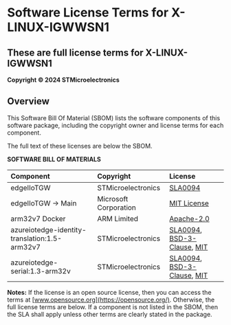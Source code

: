 # Software License Terms for X-LINUX-IGWWSN1

## These are full license terms for X-LINUX-IGWWSN1

**Copyright &copy; 2024 STMicroelectronics**


## Overview

This Software Bill Of Material (SBOM) lists the software components of this software package, including the copyright owner and license terms for each component.

The full text of these licenses are below the SBOM.

**SOFTWARE BILL OF MATERIALS**

| Component                                       | Copyright                | License                                                                                                                                      |
|:------------------------------------------------|:-------------------------|:---------------------------------------------------------------------------------------------------------------------------------------------|
| edgeIIoTGW                                      | STMicroelectronics       | [SLA0094](http://www.st.com/SLA0094)                                                                                                         |
| edgeIIoTGW -> Main                              | Microsoft Corporation    | [MIT License](https://github.com/Azure/azure-iot-sdk-python/blob/main/LICENSE)                                                               |
| arm32v7 Docker                                  | ARM Limited              | [Apache-2.0](https://opensource.org/license/apache-2-0)                                                                                      |
| azureiotedge-identity-translation:1.5-arm32v7   | STMicroelectronics       | [SLA0094](http://www.st.com/SLA0094), [BSD-3-Clause](https://opensource.org/license/bsd-3-clause), [MIT](https://opensource.org/license/MIT) |
| azureiotedge-serial:1.3-arm32v                  | STMicroelectronics       | [SLA0094](http://www.st.com/SLA0094), [BSD-3-Clause](https://opensource.org/license/bsd-3-clause), [MIT](https://opensource.org/license/MIT) |


__Notes:__ If the license is an open source license, then you can access the
terms at [www.opensource.org](https://opensource.org/). Otherwise, the full
license terms are below. If a component is not listed in the SBOM, then the SLA
shall apply unless other terms are clearly stated in the package.


